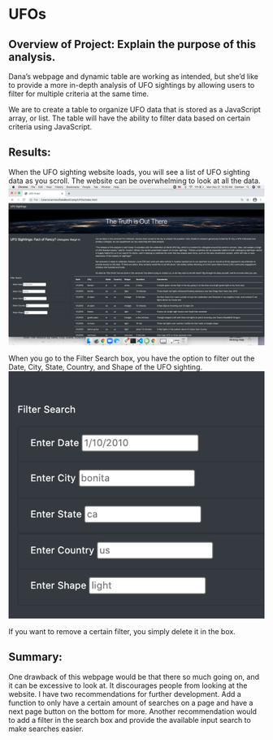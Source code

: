 # UFOs

## Overview of Project: Explain the purpose of this analysis.

Dana’s webpage and dynamic table are working as intended, but she’d like to provide a more in-depth analysis of UFO sightings by allowing users to filter for multiple criteria at the same time.

We are to create a table to organize UFO data that is stored as a JavaScript array, or list. The table will have the ability to filter data based on certain criteria using JavaScript.


## Results: 

When the UFO sighting website loads, you will see a list of UFO sighting data as you scroll. The website can be overwhelming to look at all the data.
![Website](./static/images/Website.png)

When you go to the Filter Search box, you have the option to filter out the Date, City, State, Country, and Shape of the UFO sighting. 
![SearchBox](./static/images/SearchBox.png)

If you want to remove a certain filter, you simply delete it in the box.

## Summary:

One drawback of this webpage would be that there so much going on, and it can be excessive to look at. It discourages people from looking at the website. I have two recommendations for further development. Add a function to only have a certain amount of searches on a page and have a next page button on the bottom for more. Another recommendation would to add a filter in the search box and provide the available input search to make searches easier.